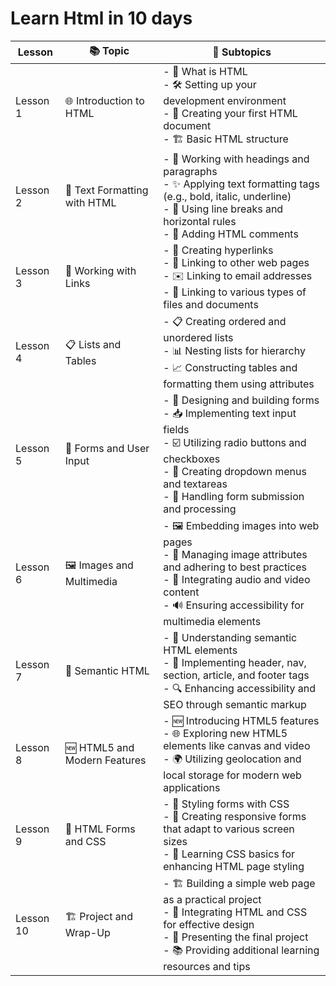 # Learn Html in 10 days
| Lesson  | 📚 Topic                              | 📝 Subtopics                                                                                      |
| ------- | ---------------------------------- | -------------------------------------------------------------------------------------------------- |
| Lesson 1 | 🌐 Introduction to HTML              | - 🤔 What is HTML<br>- 🛠️ Setting up your development environment<br>- 📄 Creating your first HTML document<br>- 🏗️ Basic HTML structure             |
| Lesson 2 | 📝 Text Formatting with HTML         | - 📝 Working with headings and paragraphs<br>- ✨ Applying text formatting tags (e.g., bold, italic, underline)<br>- 🌟 Using line breaks and horizontal rules<br>- 💬 Adding HTML comments |
| Lesson 3 | 🔗 Working with Links                | - 🔗 Creating hyperlinks<br>- 🔗 Linking to other web pages<br>- ✉️ Linking to email addresses<br>- 📂 Linking to various types of files and documents               |
| Lesson 4 | 📋 Lists and Tables                  | - 📋 Creating ordered and unordered lists<br>- 📊 Nesting lists for hierarchy<br>- 📈 Constructing tables and formatting them using attributes                   |
| Lesson 5 | 📝 Forms and User Input              | - 📝 Designing and building forms<br>- 📥 Implementing text input fields<br>- ☑️ Utilizing radio buttons and checkboxes<br>- 📝 Creating dropdown menus and textareas<br>- 🔄 Handling form submission and processing |
| Lesson 6 | 🖼️ Images and Multimedia             | - 🖼️ Embedding images into web pages<br>- 🎨 Managing image attributes and adhering to best practices<br>- 🎵 Integrating audio and video content<br>- 🔊 Ensuring accessibility for multimedia elements |
| Lesson 7 | 🧩 Semantic HTML                     | - 🧩 Understanding semantic HTML elements<br>- 📰 Implementing header, nav, section, article, and footer tags<br>- 🔍 Enhancing accessibility and SEO through semantic markup |
| Lesson 8 | 🆕 HTML5 and Modern Features         | - 🆕 Introducing HTML5 features<br>- 🌐 Exploring new HTML5 elements like canvas and video<br>- 🌍 Utilizing geolocation and local storage for modern web applications |
| Lesson 9 | 🎨 HTML Forms and CSS                | - 🎨 Styling forms with CSS<br>- 📱 Creating responsive forms that adapt to various screen sizes<br>- 🎨 Learning CSS basics for enhancing HTML page styling   |
| Lesson 10 | 🏗️ Project and Wrap-Up             | - 🏗️ Building a simple web page as a practical project<br>- 🎨 Integrating HTML and CSS for effective design<br>- 🎉 Presenting the final project<br>- 📚 Providing additional learning resources and tips |
